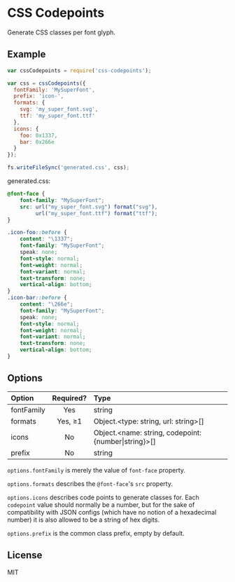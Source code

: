 # CSS Codepoints

Generate CSS classes per font glyph.

## Example

```js
var cssCodepoints = require('css-codepoints');

var css = cssCodepoints({
  fontFamily: 'MySuperFont',
  prefix: 'icon-',
  formats: {
    svg: 'my_super_font.svg',
    ttf: 'my_super_font.ttf'
  },
  icons: {
    foo: 0x1337,
    bar: 0x266e
  }
});

fs.writeFileSync('generated.css', css);
```

generated.css:

```css
@font-face {
    font-family: "MySuperFont";
    src: url("my_super_font.svg") format("svg"),
         url("my_super_font.ttf") format("ttf");
}

.icon-foo::before {
    content: "\1337";
    font-family: "MySuperFont";
    speak: none;
    font-style: normal;
    font-weight: normal;
    font-variant: normal;
    text-transform: none;
    vertical-align: bottom;
}
.icon-bar::before {
    content: "\266e";
    font-family: "MySuperFont";
    speak: none;
    font-style: normal;
    font-weight: normal;
    font-variant: normal;
    text-transform: none;
    vertical-align: bottom;
}
```

## Options

| Option     | Required?  | Type                                                           |
| :--------- | :--------: | :------------------------------------------------------------- |
| fontFamily | Yes        | string                                                         |
| formats    | Yes, &ge;1 | Object.&lt;type: string, url: string&gt;[]                     |
| icons      | No         | Object.&lt;name: string, codepoint: {number&#x7c;string}&gt;[] |
| prefix     | No         | string                                                         |

`options.fontFamily` is merely the value of `font-face` property.

`options.formats` describes the `@font-face`'s `src` property.

`options.icons` describes code points to generate classes for. Each `codepoint` value
should normally be a number, but for the sake of compatibility with JSON configs (which have no
notion of a hexadecimal number) it is also allowed to be a string of hex digits.

`options.prefix` is the common class prefix, empty by default.

## License

MIT